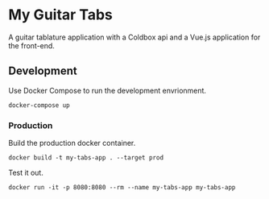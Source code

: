 # My Guitar Tabs

A guitar tablature application with a Coldbox api and a Vue.js application for the front-end.

## Development

Use Docker Compose to run the development envrionment.

```
docker-compose up
```

### Production

Build the production docker container.

```
docker build -t my-tabs-app . --target prod
```

Test it out.

```
docker run -it -p 8080:8080 --rm --name my-tabs-app my-tabs-app
```
